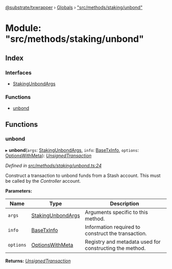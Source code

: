 [@substrate/txwrapper](../README.md) › [Globals](../globals.md) › ["src/methods/staking/unbond"](_src_methods_staking_unbond_.md)

# Module: "src/methods/staking/unbond"

## Index

### Interfaces

* [StakingUnbondArgs](../interfaces/_src_methods_staking_unbond_.stakingunbondargs.md)

### Functions

* [unbond](_src_methods_staking_unbond_.md#unbond)

## Functions

###  unbond

▸ **unbond**(`args`: [StakingUnbondArgs](../interfaces/_src_methods_staking_unbond_.stakingunbondargs.md), `info`: [BaseTxInfo](../interfaces/_src_util_types_.basetxinfo.md), `options`: [OptionsWithMeta](../interfaces/_src_util_types_.optionswithmeta.md)): *[UnsignedTransaction](../interfaces/_src_util_types_.unsignedtransaction.md)*

*Defined in [src/methods/staking/unbond.ts:24](https://github.com/paritytech/txwrapper/blob/9a03411/src/methods/staking/unbond.ts#L24)*

Construct a transaction to unbond funds from a Stash account. This must be called
by the _Controller_ account.

**Parameters:**

Name | Type | Description |
------ | ------ | ------ |
`args` | [StakingUnbondArgs](../interfaces/_src_methods_staking_unbond_.stakingunbondargs.md) | Arguments specific to this method. |
`info` | [BaseTxInfo](../interfaces/_src_util_types_.basetxinfo.md) | Information required to construct the transaction. |
`options` | [OptionsWithMeta](../interfaces/_src_util_types_.optionswithmeta.md) | Registry and metadata used for constructing the method.  |

**Returns:** *[UnsignedTransaction](../interfaces/_src_util_types_.unsignedtransaction.md)*
